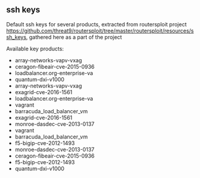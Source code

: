 ## ssh keys
Default ssh keys for several products, extracted from routersploit project https://github.com/threat9/routersploit/tree/master/routersploit/resources/ssh_keys, gathered here as a part of the project


Available key products:

  - array-networks-vapv-vxag       
  - ceragon-fibeair-cve-2015-0936  
  - loadbalancer.org-enterprise-va  
  - quantum-dxi-v1000
  - array-networks-vapv-vxag        
  - exagrid-cve-2016-1561         
  - loadbalancer.org-enterprise-va   
  - vagrant
  - barracuda_load_balancer_vm     
  - exagrid-cve-2016-1561          
  - monroe-dasdec-cve-2013-0137     
  - vagrant
  - barracuda_load_balancer_vm      
  - f5-bigip-cve-2012-1493        
  - monroe-dasdec-cve-2013-0137
  - ceragon-fibeair-cve-2015-0936  
  - f5-bigip-cve-2012-1493         
  - quantum-dxi-v1000

